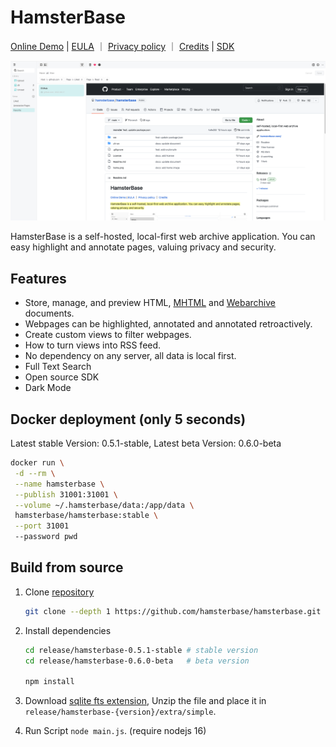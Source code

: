 # HamsterBase

[Online Demo](https://hamsterbase.onrender.com) | [EULA](https://hamsterbase.com/redirect?to=eula) ｜ [Privacy policy](https://hamsterbase.com/redirect?to=privacy) ｜ [Credits](https://hamsterbase.com/redirect?to=credits) | [SDK](https://www.npmjs.com/package/@hamsterbase/sdk)

![](https://raw.githubusercontent.com/hamsterbase/hamsterbase/main/home.png)

HamsterBase is a self-hosted, local-first web archive application. You can easy highlight and annotate pages, valuing privacy and security.

## Features

- Store, manage, and preview HTML, [MHTML](https://en.wikipedia.org/wiki/MHTML) and [Webarchive](https://en.wikipedia.org/wiki/Webarchive) documents.
- Webpages can be highlighted, annotated and annotated retroactively.
- Create custom views to filter webpages.
- How to turn views into RSS feed.
- No dependency on any server, all data is local first.
- Full Text Search
- Open source SDK
- Dark Mode

## Docker deployment (only 5 seconds)

Latest stable Version: 0.5.1-stable, Latest beta Version: 0.6.0-beta

```bash
docker run \
 -d --rm \
 --name hamsterbase \
 --publish 31001:31001 \
 --volume ~/.hamsterbase/data:/app/data \
 hamsterbase/hamsterbase:stable \
 --port 31001
 --password pwd
```

## Build from source

1. Clone [repository](https://github.com/hamsterbase/hamsterbase)

   ```bash
   git clone --depth 1 https://github.com/hamsterbase/hamsterbase.git
   ```

2. Install dependencies

   ```bash
   cd release/hamsterbase-0.5.1-stable # stable version
   cd release/hamsterbase-0.6.0-beta   # beta version

   npm install
   ```

3. Download [sqlite fts extension](https://github.com/wangfenjin/simple/releases), Unzip the file and place it in `release/hamsterbase-{version}/extra/simple`.
4. Run Script `node main.js`. (require nodejs 16)
